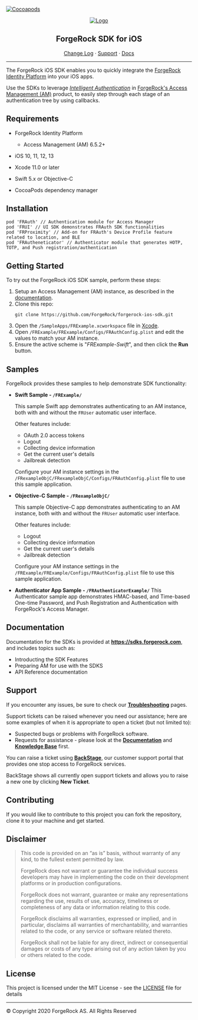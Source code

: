 [![Cocoapods](https://img.shields.io/cocoapods/v/FRAuth?color=%23f46200&label=Version&style=flat-square)](CHANGELOG.md)


<p align="center">
  <a href="https://github.com/ForgeRock">
    <img src="https://www.forgerock.com/themes/custom/forgerock/images/fr-logo-horz-color.svg" alt="Logo">
  </a>
  <h2 align="center">ForgeRock SDK for iOS</h2>
  <p align="center">
    <a href="./blob/master/CHANGELOG.md">Change Log</a>
    ·
    <a href="#support">Support</a>
    ·
    <a href="#documentation" target="_blank">Docs</a>
  </p>
  <hr/>
</p>

The ForgeRock iOS SDK enables you to quickly integrate the [ForgeRock Identity Platform](https://www.forgerock.com/digital-identity-and-access-management-platform) into your iOS apps.

Use the SDKs to leverage _[Intelligent Authentication](https://www.forgerock.com/platform/access-management/intelligent-authentication)_ in [ForgeRock's Access Management (AM)](https://www.forgerock.com/platform/access-management) product, to easily step through each stage of an authentication tree by using callbacks.

<!------------------------------------------------------------------------------------------------------------------------------------>
<!-- REQUIREMENTS - Supported AM versions, API versions, any other requirements. -->

## Requirements

* ForgeRock Identity Platform
    * Access Management (AM) 6.5.2+

* iOS 10, 11, 12, 13   
* Xcode 11.0 or later
* Swift 5.x or Objective-C
* CocoaPods dependency manager 

<!------------------------------------------------------------------------------------------------------------------------------------>
<!-- INSTALLATION -->

## Installation

```
pod 'FRAuth' // Authentication module for Access Manager
pod 'FRUI' // UI SDK demonstrates FRAuth SDK functionalities
pod 'FRProximity' // Add-on for FRAuth's Device Profile feature related to location, and BLE
pod 'FRAutheneticator' // Authenticator module that generates HOTP, TOTP, and Push registration/authentication
```

<!------------------------------------------------------------------------------------------------------------------------------------>
<!-- QUICK START - Get one of the included samples up and running in as few steps as possible. -->

## Getting Started

To try out the ForgeRock iOS SDK sample, perform these steps:

1. Setup an Access Management (AM) instance, as described in the [documentation](https://sdks.forgerock.com/ios/01_prepare-am/).
2. Clone this repo:
    ```
    git clone https://github.com/ForgeRock/forgerock-ios-sdk.git
    ```
3. Open the `/SampleApps/FRExample.xcworkspace` file in [Xcode](https://developer.apple.com/xcode/).
4. Open `/FRExample/FRExample/Configs/FRAuthConfig.plist` and edit the values to match your AM instance.
5. Ensure the active scheme is "_FRExample-Swift_", and then click the **Run** button.

<!------------------------------------------------------------------------------------------------------------------------------------>
<!-- SAMPLES - List the samples we include with the SDKs, where they are, briefly what they show. -->

## Samples

ForgeRock provides these samples to help demonstrate SDK functionality:

- **Swift Sample - `/FRExample/`**

    This sample Swift app demonstrates authenticating to an AM instance, both with and without the `FRUser` automatic user interface. 
    
    Other features include:

    - OAuth 2.0 access tokens
    - Logout
    - Collecting device information
    - Get the current user's details
    - Jailbreak detection

    Configure your AM instance settings in the `/FRexampleObjC/FRexampleObjC/Configs/FRAuthConfig.plist` file to use this sample application.

- **Objective-C Sample - `/FRexampleObjC/`**

    This sample Objective-C app demonstrates authenticating to an AM instance, both with and without the `FRUser` automatic user interface. 
    
    Other features include:

    - Logout
    - Collecting device information
    - Get the current user's details
    - Jailbreak detection

    Configure your AM instance settings in the `/FRExample/FRExample/Configs/FRAuthConfig.plist` file to use this sample application.
    
- **Authenticator App Sample - `/FRAuthenticatorExample/`**
	This Authenticator sample app demonstrates HMAC-based, and Time-based One-time Password, and Push Registration and Authentication with ForgeRock's Access Manager.

<!------------------------------------------------------------------------------------------------------------------------------------>
<!-- DOCS - Link off to the AM-centric documentation at sdks.forgerock.com. -->

## Documentation

Documentation for the SDKs is provided at **<https://sdks.forgerock.com>**, and includes topics such as:

* Introducting the SDK Features
* Preparing AM for use with the SDKS
* API Reference documentation

<!------------------------------------------------------------------------------------------------------------------------------------>
<!-- SUPPORT -->

## Support

If you encounter any issues, be sure to check our **[Troubleshooting](https://backstage.forgerock.com/knowledge/kb/article/a79362752)** pages.

Support tickets can be raised whenever you need our assistance; here are some examples of when it is appropriate to open a ticket (but not limited to):

* Suspected bugs or problems with ForgeRock software.
* Requests for assistance - please look at the **[Documentation](https://sdks.forgerock.com)** and **[Knowledge Base](https://backstage.forgerock.com/knowledge/kb/home/g32324668)** first.

You can raise a ticket using **[BackStage](https://backstage.forgerock.com/support/tickets)**, our customer support portal that provides one stop access to ForgeRock services. 

BackStage shows all currently open support tickets and allows you to raise a new one by clicking **New Ticket**.

<!------------------------------------------------------------------------------------------------------------------------------------>
<!-- COLLABORATION -->

## Contributing

If you would like to contribute to this project you can fork the repository, clone it to your machine and get started.

<!------------------------------------------------------------------------------------------------------------------------------------>
<!-- LEGAL -->

## Disclaimer

> This code is provided on an “as is” basis, without warranty of any kind, to the fullest extent permitted by law.
>
> ForgeRock does not warrant or guarantee the individual success developers may have in implementing the code on their development platforms or in production configurations.
>
> ForgeRock does not warrant, guarantee or make any representations regarding the use, results of use, accuracy, timeliness or completeness of any data or information relating to this code.
>
> ForgeRock disclaims all warranties, expressed or implied, and in particular, disclaims all warranties of merchantability, and warranties related to the code, or any service or software related thereto.
>
> ForgeRock shall not be liable for any direct, indirect or consequential damages or costs of any type arising out of any action taken by you or others related to the code.

<!------------------------------------------------------------------------------------------------------------------------------------>
<!-- LICENSE -->

## License

This project is licensed under the MIT License - see the [LICENSE](LICENSE) file for details

---

&copy; Copyright 2020 ForgeRock AS. All Rights Reserved

[forgerock-logo]: https://www.forgerock.com/themes/custom/forgerock/images/fr-logo-horz-color.svg "ForgeRock Logo"
